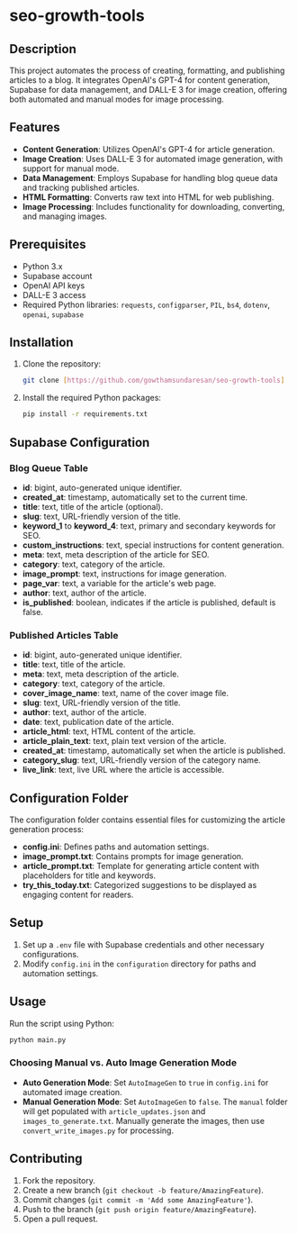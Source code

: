 # seo-growth-tools

## Description

This project automates the process of creating, formatting, and publishing articles to a blog. It integrates OpenAI's GPT-4 for content generation, Supabase for data management, and DALL-E 3 for image creation, offering both automated and manual modes for image processing.

## Features

- **Content Generation**: Utilizes OpenAI's GPT-4 for article generation.
- **Image Creation**: Uses DALL-E 3 for automated image generation, with support for manual mode.
- **Data Management**: Employs Supabase for handling blog queue data and tracking published articles.
- **HTML Formatting**: Converts raw text into HTML for web publishing.
- **Image Processing**: Includes functionality for downloading, converting, and managing images.

## Prerequisites

- Python 3.x
- Supabase account
- OpenAI API keys
- DALL-E 3 access
- Required Python libraries: `requests`, `configparser`, `PIL`, `bs4`, `dotenv`, `openai`, `supabase`

## Installation

1. Clone the repository:
   ```bash
   git clone [https://github.com/gowthamsundaresan/seo-growth-tools]
   ```
2. Install the required Python packages:
   ```bash
   pip install -r requirements.txt
   ```

## Supabase Configuration

### Blog Queue Table

- **id**: bigint, auto-generated unique identifier.
- **created_at**: timestamp, automatically set to the current time.
- **title**: text, title of the article (optional).
- **slug**: text, URL-friendly version of the title.
- **keyword_1** to **keyword_4**: text, primary and secondary keywords for SEO.
- **custom_instructions**: text, special instructions for content generation.
- **meta**: text, meta description of the article for SEO.
- **category**: text, category of the article.
- **image_prompt**: text, instructions for image generation.
- **page_var**: text, a variable for the article's web page.
- **author**: text, author of the article.
- **is_published**: boolean, indicates if the article is published, default is false.

### Published Articles Table

- **id**: bigint, auto-generated unique identifier.
- **title**: text, title of the article.
- **meta**: text, meta description of the article.
- **category**: text, category of the article.
- **cover_image_name**: text, name of the cover image file.
- **slug**: text, URL-friendly version of the title.
- **author**: text, author of the article.
- **date**: text, publication date of the article.
- **article_html**: text, HTML content of the article.
- **article_plain_text**: text, plain text version of the article.
- **created_at**: timestamp, automatically set when the article is published.
- **category_slug**: text, URL-friendly version of the category name.
- **live_link**: text, live URL where the article is accessible.

## Configuration Folder

The configuration folder contains essential files for customizing the article generation process:

- **config.ini**: Defines paths and automation settings.
- **image_prompt.txt**: Contains prompts for image generation.
- **article_prompt.txt**: Template for generating article content with placeholders for title and keywords.
- **try_this_today.txt**: Categorized suggestions to be displayed as engaging content for readers.

## Setup

1. Set up a `.env` file with Supabase credentials and other necessary configurations.
2. Modify `config.ini` in the `configuration` directory for paths and automation settings.

## Usage

Run the script using Python:

```bash
python main.py
```

### Choosing Manual vs. Auto Image Generation Mode

- **Auto Generation Mode**: Set `AutoImageGen` to `true` in `config.ini` for automated image creation.
- **Manual Generation Mode**: Set `AutoImageGen` to `false`. The `manual` folder will get populated with `article_updates.json` and `images_to_generate.txt`. Manually generate the images, then use `convert_write_images.py` for processing.

## Contributing

1. Fork the repository.
2. Create a new branch (`git checkout -b feature/AmazingFeature`).
3. Commit changes (`git commit -m 'Add some AmazingFeature'`).
4. Push to the branch (`git push origin feature/AmazingFeature`).
5. Open a pull request.

